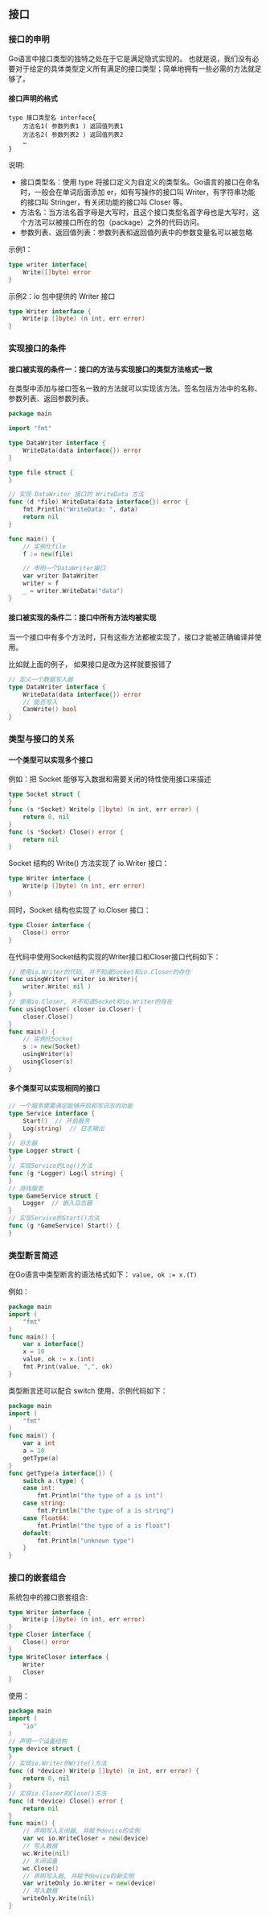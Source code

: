 ## 接口


### 接口的申明
Go语言中接口类型的独特之处在于它是满足隐式实现的。
也就是说，我们没有必要对于给定的具体类型定义所有满足的接口类型；简单地拥有一些必需的方法就足够了。

#### 接口声明的格式
```
type 接口类型名 interface{
    方法名1( 参数列表1 ) 返回值列表1
    方法名2( 参数列表2 ) 返回值列表2
    …
}
```
说明:                         
- 接口类型名：使用 type 将接口定义为自定义的类型名。Go语言的接口在命名时，一般会在单词后面添加 er，如有写操作的接口叫 Writer，有字符串功能的接口叫 Stringer，有关闭功能的接口叫 Closer 等。
- 方法名：当方法名首字母是大写时，且这个接口类型名首字母也是大写时，这个方法可以被接口所在的包（package）之外的代码访问。
- 参数列表、返回值列表：参数列表和返回值列表中的参数变量名可以被忽略

示例1：                     
```go
type writer interface{
    Write([]byte) error
}
```

示例2：io 包中提供的 Writer 接口
```go
type Writer interface {
    Write(p []byte) (n int, err error)
}
```


### 实现接口的条件

#### 接口被实现的条件一：接口的方法与实现接口的类型方法格式一致
在类型中添加与接口签名一致的方法就可以实现该方法。签名包括方法中的名称、参数列表、返回参数列表。
```go
package main

import "fmt"

type DataWriter interface {
	WriteData(data interface{}) error
}

type file struct {
}

// 实现 DataWriter 接口的 WriteData 方法
func (d *file) WriteData(data interface{}) error {
	fmt.Println("WriteData: ", data)
	return nil
}

func main() {
	// 实例化file
	f := new(file)

	// 申明一个DataWriter接口
	var writer DataWriter
	writer = f
	_ = writer.WriteData("data")
}
```


#### 接口被实现的条件二：接口中所有方法均被实现
当一个接口中有多个方法时，只有这些方法都被实现了，接口才能被正确编译并使用。                      

比如就上面的例子， 如果接口是改为这样就要报错了
```go
// 定义一个数据写入器
type DataWriter interface {
    WriteData(data interface{}) error
    // 能否写入
    CanWrite() bool
}
```


### 类型与接口的关系

#### 一个类型可以实现多个接口
例如：把 Socket 能够写入数据和需要关闭的特性使用接口来描述
```go
type Socket struct {
}
func (s *Socket) Write(p []byte) (n int, err error) {
    return 0, nil
}
func (s *Socket) Close() error {
    return nil
}
```

Socket 结构的 Write() 方法实现了 io.Writer 接口：                  
```go
type Writer interface {
    Write(p []byte) (n int, err error)
}
```

同时，Socket 结构也实现了 io.Closer 接口：                      
```go
type Closer interface {
    Close() error
}
```

在代码中使用Socket结构实现的Writer接口和Closer接口代码如下：
```go
// 使用io.Writer的代码, 并不知道Socket和io.Closer的存在
func usingWriter( writer io.Writer){
    writer.Write( nil )
}
// 使用io.Closer, 并不知道Socket和io.Writer的存在
func usingCloser( closer io.Closer) {
    closer.Close()
}
func main() {
    // 实例化Socket
    s := new(Socket)
    usingWriter(s)
    usingCloser(s)
}
```

#### 多个类型可以实现相同的接口
```go
// 一个服务需要满足能够开启和写日志的功能
type Service interface {
    Start()  // 开启服务
    Log(string)  // 日志输出
}
// 日志器
type Logger struct {
}
// 实现Service的Log()方法
func (g *Logger) Log(l string) {
}
// 游戏服务
type GameService struct {
    Logger  // 嵌入日志器
}
// 实现Service的Start()方法
func (g *GameService) Start() {
}
```

### 类型断言简述

在Go语言中类型断言的语法格式如下： `value, ok := x.(T)`

例如：                     
```go
package main
import (
    "fmt"
)
func main() {
    var x interface{}
    x = 10
    value, ok := x.(int)
    fmt.Print(value, ",", ok)
}
```


类型断言还可以配合 switch 使用，示例代码如下：
```go
package main
import (
    "fmt"
)
func main() {
    var a int
    a = 10
    getType(a)
}
func getType(a interface{}) {
    switch a.(type) {
    case int:
        fmt.Println("the type of a is int")
    case string:
        fmt.Println("the type of a is string")
    case float64:
        fmt.Println("the type of a is float")
    default:
        fmt.Println("unknown type")
    }
}
```


### 接口的嵌套组合

系统包中的接口嵌套组合:                    
```go
type Writer interface {
    Write(p []byte) (n int, err error)
}
type Closer interface {
    Close() error
}
type WriteCloser interface {
    Writer
    Closer
}
```

使用：                     
```go
package main
import (
    "io"
)
// 声明一个设备结构
type device struct {
}
// 实现io.Writer的Write()方法
func (d *device) Write(p []byte) (n int, err error) {
    return 0, nil
}
// 实现io.Closer的Close()方法
func (d *device) Close() error {
    return nil
}
func main() {
    // 声明写入关闭器, 并赋予device的实例
    var wc io.WriteCloser = new(device)
    // 写入数据
    wc.Write(nil)
    // 关闭设备
    wc.Close()
    // 声明写入器, 并赋予device的新实例
    var writeOnly io.Writer = new(device)
    // 写入数据
    writeOnly.Write(nil)
}
```



